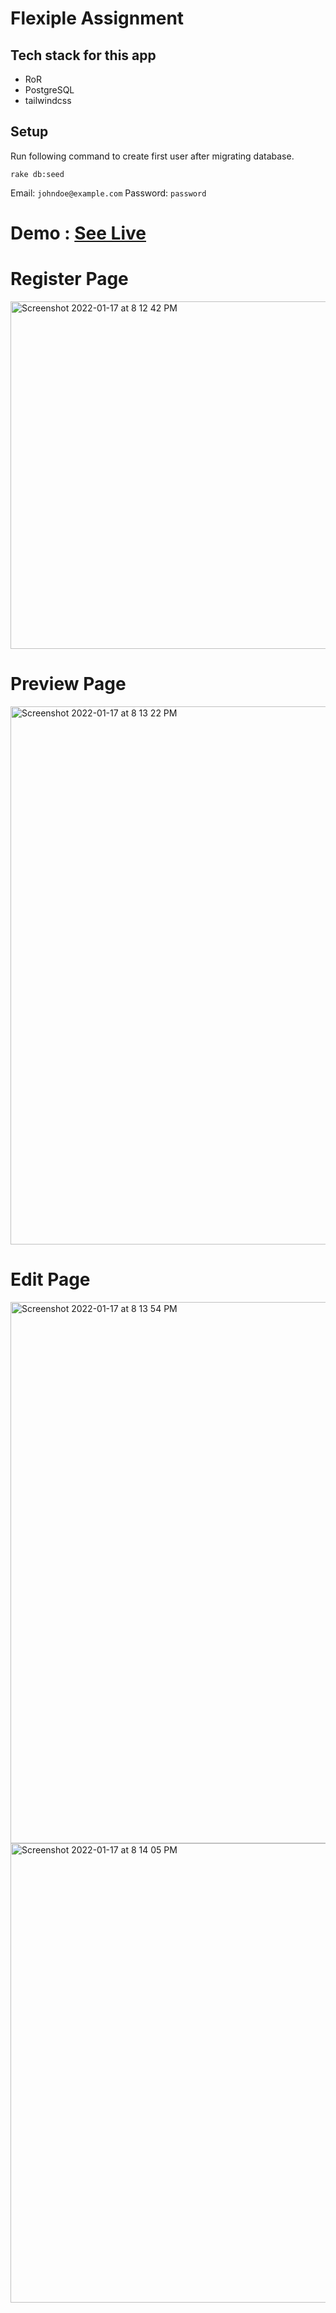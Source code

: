 # Flexiple Assignment

## Tech stack for this app

- RoR
- PostgreSQL
- tailwindcss

## Setup

Run following command to create first user after migrating database.

```
rake db:seed
```

Email: `johndoe@example.com`
Password: `password`

# Demo : <a href="https://whispering-fjord-63019.herokuapp.com/">See Live</a>

# Register Page

<img width="556" alt="Screenshot 2022-01-17 at 8 12 42 PM" src="https://user-images.githubusercontent.com/31414222/149790412-ff0b4394-ea79-4807-b48d-6ef6279d665a.png">

# Preview Page

<img width="861" alt="Screenshot 2022-01-17 at 8 13 22 PM" src="https://user-images.githubusercontent.com/31414222/149790506-268d8e79-29c1-415e-9c35-1cc546204118.png">

# Edit Page

<img width="866" alt="Screenshot 2022-01-17 at 8 13 54 PM" src="https://user-images.githubusercontent.com/31414222/149790523-bdda7c52-34be-447b-ba97-8dc858efacf7.png">
<img width="735" alt="Screenshot 2022-01-17 at 8 14 05 PM" src="https://user-images.githubusercontent.com/31414222/149790531-7a9ac1d2-d651-4072-b47e-e5260d15110f.png">
